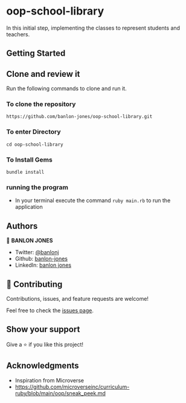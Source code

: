 # oop-school-library


In this initial step, implementing the classes to represent students and teachers.
## Getting Started

## Clone and review it

Run the following commands to clone and run it.

### To clone the repository

`https://github.com/banlon-jones/oop-school-library.git`

### To enter Directory

`cd oop-school-library`

### To Install Gems

`bundle install`
### running the program
- In your terminal execute the command 
```ruby main.rb``` 
to run the application


## Authors

👤 **BANLON JONES**
- Twitter: [@banlonj](https://twitter.com/banlonjones)
- Github: [banlon-jones](https://github.com/banlon-jones)
- LinkedIn: [banlon jones](https://www.linkedin.com/in/banlon-jones-b0205812a)

## 🤝 Contributing

Contributions, issues, and feature requests are welcome!

Feel free to check the [issues page](https://github.com/banlon-jones/oop-school-library/issues).

## Show your support

Give a ⭐️ if you like this project!

## Acknowledgments

- Inspiration from Microverse
- https://github.com/microverseinc/curriculum-ruby/blob/main/oop/sneak_peek.md

